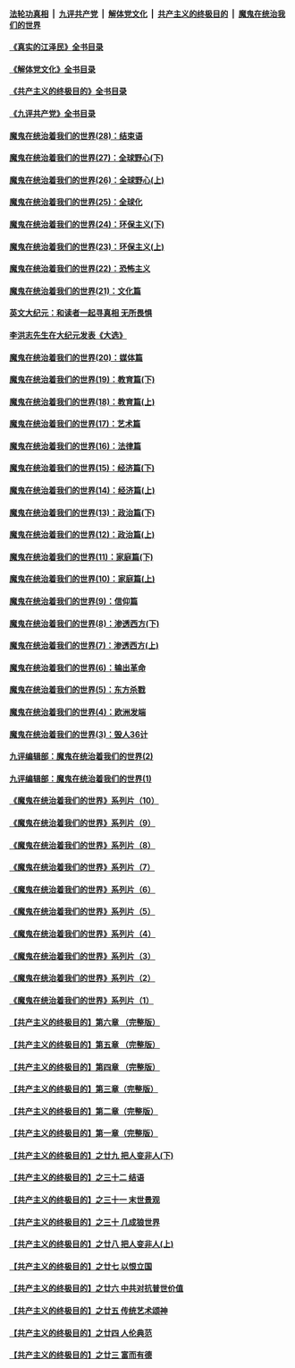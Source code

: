 ####  [法轮功真相](../../../../basic/blob/master/README.md?t=08260131) &nbsp;|&nbsp; [九评共产党](../../../../9ping.md/blob/master/README.md?t=08260131) &nbsp;|&nbsp; [解体党文化](../../../../jtdwh.md/blob/master/README.md?t=08260131)  &nbsp;|&nbsp; [共产主义的终极目的](../../../../gczydzjmd.md/blob/master/README.md?t=08260131) &nbsp;|&nbsp; [魔鬼在统治我们的世界](../../../../mgztzwmdsj.md/blob/master/README.md?t=08260131) 

#### [《真实的江泽民》全书目录](../pages/nsc422/n13721399.md?t=08260131) 

#### [《解体党文化》全书目录](../pages/nsc422/n13721157.md?t=08260131) 

#### [《共产主义的终极目的》全书目录](../pages/nsc422/n13721048.md?t=08260131) 

#### [《九评共产党》全书目录](../pages/nsc422/n13708085.md?t=08260131) 

#### [魔鬼在统治着我们的世界(28)：结束语](../pages/nsc422/n10936246.md?t=08260131) 

#### [魔鬼在统治着我们的世界(27)：全球野心(下)](../pages/nsc422/n10928319.md?t=08260131) 

#### [魔鬼在统治着我们的世界(26)：全球野心(上)](../pages/nsc422/n10900318.md?t=08260131) 

#### [魔鬼在统治着我们的世界(25)：全球化](../pages/nsc422/n10788205.md?t=08260131) 

#### [魔鬼在统治着我们的世界(24)：环保主义(下)](../pages/nsc422/n10695307.md?t=08260131) 

#### [魔鬼在统治着我们的世界(23)：环保主义(上)](../pages/nsc422/n10688613.md?t=08260131) 

#### [魔鬼在统治着我们的世界(22)：恐怖主义](../pages/nsc422/n10614727.md?t=08260131) 

#### [魔鬼在统治着我们的世界(21)：文化篇](../pages/nsc422/n10597706.md?t=08260131) 

#### [英文大纪元：和读者一起寻真相 无所畏惧](../pages/nsc422/n12542027.md?t=08260131) 

#### [李洪志先生在大纪元发表《大选》](../pages/nsc422/n12534746.md?t=08260131) 

#### [魔鬼在统治着我们的世界(20)：媒体篇](../pages/nsc422/n10586579.md?t=08260131) 

#### [魔鬼在统治着我们的世界(19)：教育篇(下)](../pages/nsc422/n10564808.md?t=08260131) 

#### [魔鬼在统治着我们的世界(18)：教育篇(上)](../pages/nsc422/n10526970.md?t=08260131) 

#### [魔鬼在统治着我们的世界(17)：艺术篇](../pages/nsc422/n10499093.md?t=08260131) 

#### [魔鬼在统治着我们的世界(16)：法律篇](../pages/nsc422/n10485969.md?t=08260131) 

#### [魔鬼在统治着我们的世界(15)：经济篇(下)](../pages/nsc422/n10469975.md?t=08260131) 

#### [魔鬼在统治着我们的世界(14)：经济篇(上)](../pages/nsc422/n10457370.md?t=08260131) 

#### [魔鬼在统治着我们的世界(13)：政治篇(下)](../pages/nsc422/n10448270.md?t=08260131) 

#### [魔鬼在统治着我们的世界(12)：政治篇(上)](../pages/nsc422/n10444576.md?t=08260131) 

#### [魔鬼在统治着我们的世界(11)：家庭篇(下)](../pages/nsc422/n10440961.md?t=08260131) 

#### [魔鬼在统治着我们的世界(10)：家庭篇(上)](../pages/nsc422/n10435448.md?t=08260131) 

#### [魔鬼在统治着我们的世界(9)：信仰篇](../pages/nsc422/n10432159.md?t=08260131) 

#### [魔鬼在统治着我们的世界(8)：渗透西方(下)](../pages/nsc422/n10429603.md?t=08260131) 

#### [魔鬼在统治着我们的世界(7)：渗透西方(上)](../pages/nsc422/n10426013.md?t=08260131) 

#### [魔鬼在统治着我们的世界(6)：输出革命](../pages/nsc422/n10421536.md?t=08260131) 

#### [魔鬼在统治着我们的世界(5)：东方杀戮](../pages/nsc422/n10417707.md?t=08260131) 

#### [魔鬼在统治着我们的世界(4)：欧洲发端](../pages/nsc422/n10414890.md?t=08260131) 

#### [魔鬼在统治着我们的世界(3)：毁人36计](../pages/nsc422/n10411583.md?t=08260131) 

#### [九评编辑部：魔鬼在统治着我们的世界(2)](../pages/nsc422/n10410036.md?t=08260131) 

#### [九评编辑部：魔鬼在统治着我们的世界(1)](../pages/nsc422/n10406825.md?t=08260131) 

#### [《魔鬼在统治着我们的世界》系列片（10）](../pages/nsc422/n12292670.md?t=08260131) 

#### [《魔鬼在统治着我们的世界》系列片（9）](../pages/nsc422/n12290859.md?t=08260131) 

#### [《魔鬼在统治着我们的世界》系列片（8）](../pages/nsc422/n12287445.md?t=08260131) 

#### [《魔鬼在统治着我们的世界》系列片（7）](../pages/nsc422/n12283425.md?t=08260131) 

#### [《魔鬼在统治着我们的世界》系列片（6）](../pages/nsc422/n12282314.md?t=08260131) 

#### [《魔鬼在统治着我们的世界》系列片（5）](../pages/nsc422/n12281419.md?t=08260131) 

#### [《魔鬼在统治着我们的世界》系列片（4）](../pages/nsc422/n12274024.md?t=08260131) 

#### [《魔鬼在统治着我们的世界》系列片（3）](../pages/nsc422/n12271322.md?t=08260131) 

#### [《魔鬼在统治着我们的世界》系列片（2）](../pages/nsc422/n12269049.md?t=08260131) 

#### [《魔鬼在统治着我们的世界》系列片（1）](../pages/nsc422/n12267575.md?t=08260131) 

#### [【共产主义的终极目的】第六章 （完整版）](../pages/nsc422/n11428913.md?t=08260131) 

#### [【共产主义的终极目的】第五章 （完整版）](../pages/nsc422/n11428912.md?t=08260131) 

#### [【共产主义的终极目的】第四章 （完整版）](../pages/nsc422/n11428907.md?t=08260131) 

#### [【共产主义的终极目的】第三章（完整版）](../pages/nsc422/n11428848.md?t=08260131) 

#### [【共产主义的终极目的】第二章（完整版）](../pages/nsc422/n11428831.md?t=08260131) 

#### [【共产主义的终极目的】第一章（完整版）](../pages/nsc422/n11417651.md?t=08260131) 

#### [【共产主义的终极目的】之廿九 把人变非人(下)](../pages/nsc422/n11344140.md?t=08260131) 

#### [【共产主义的终极目的】之三十二 结语](../pages/nsc422/n11360535.md?t=08260131) 

#### [【共产主义的终极目的】之三十一 末世景观](../pages/nsc422/n11351129.md?t=08260131) 

#### [【共产主义的终极目的】之三十 几成狼世界](../pages/nsc422/n11348280.md?t=08260131) 

#### [【共产主义的终极目的】之廿八 把人变非人(上)](../pages/nsc422/n11340492.md?t=08260131) 

#### [【共产主义的终极目的】之廿七 以恨立国](../pages/nsc422/n11336944.md?t=08260131) 

#### [【共产主义的终极目的】之廿六 中共对抗普世价值](../pages/nsc422/n11324785.md?t=08260131) 

#### [【共产主义的终极目的】之廿五 传统艺术颂神](../pages/nsc422/n11296396.md?t=08260131) 

#### [【共产主义的终极目的】之廿四 人伦典范](../pages/nsc422/n11296397.md?t=08260131) 

#### [【共产主义的终极目的】之廿三 富而有德](../pages/nsc422/n11283598.md?t=08260131) 

